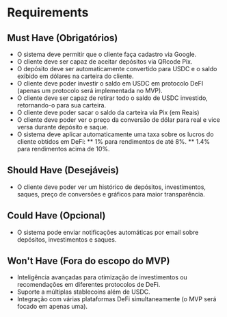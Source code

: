 # Requirements

## Must Have (Obrigatórios)

- O sistema deve permitir que o cliente faça cadastro via Google.
- O cliente deve ser capaz de aceitar depósitos via QRcode Pix.
- O depósito deve ser automaticamente convertido para USDC e o saldo exibido em dólares na carteira do cliente.
- O cliente deve poder investir o saldo em USDC em protocolo DeFI (apenas um protocolo será implementada no MVP).
- O cliente deve ser capaz de retirar todo o saldo de USDC investido, retornando-o para sua carteira.
- O cliente deve poder sacar o saldo da carteira via Pix (em Reais)
- O cliente deve poder ver o preço da conversão de dólar para real e vice versa durante depósito e saque.
- O sistema deve aplicar automaticamente uma taxa sobre os lucros do cliente obtidos em DeFi:
  ** 1% para rendimentos de até 8%.
  ** 1.4% para rendimentos acima de 10%.

## Should Have (Desejáveis)

- O cliente deve poder ver um histórico de depósitos, investimentos, saques, preço de conversões e gráficos para maior transparência.

## Could Have (Opcional)

- O sistema pode enviar notificações automáticas por email sobre depósitos, investimentos e saques.

## Won't Have (Fora do escopo do MVP)

- Inteligência avançadas para otimização de investimentos ou recomendações em diferentes protocolos de DeFi.
- Suporte a múltiplas stablecoins além de USDC.
- Integração com várias plataformas DeFi simultaneamente (o MVP será focado em apenas uma).
